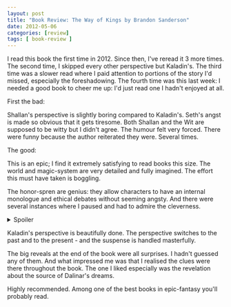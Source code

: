 ```yaml
---
layout: post
title: "Book Review: The Way of Kings by Brandon Sanderson"
date: 2012-05-06
categories: [review]
tags: [ book-review ]
---
```

I read this book the first time in 2012. Since then, I've reread it 3 more times. The second time, I skipped every other perspective but Kaladin's. The third time was a slower read where I paid attention to portions of the story I'd missed, especially the foreshadowing. The fourth time was this last week: I needed a good book to cheer me up: I'd just read one I hadn't enjoyed at all.

First the bad: 

Shallan's perspective is slightly boring compared to Kaladin's. Seth's angst is made so obvious that it gets tiresome. Both Shallan and the Wit are supposed to be witty but I didn't agree. The humour felt very forced. There were funny because the author reiterated they were. Several times.

The good:

This is an epic; I find it extremely satisfying to read books this size. The world and magic-system are very detailed and fully imagined. The effort this must have taken is boggling. 

The honor-spren are genius: they allow characters to have an internal monologue and ethical debates without seeming angsty. And there were several instances where I paused and had to admire the cleverness.

<details><summary>Spoiler</summary>
<p>
One example which bowled me over were the words that Kaladin had lived by and finally finding out the circumstances in which he'd first heard them 
</p>
</details>

Kaladin's perspective is beautifully done. The perspective switches to the past and to the present - and the suspense is handled masterfully. 

The big reveals at the end of the book were all surprises. I hadn't guessed any of them. And what impressed me was that I realised the clues were there throughout the book. The one I liked especially was the revelation about the source of Dalinar's dreams.

Highly recommended. Among one of the best books in epic-fantasy you'll probably read. 